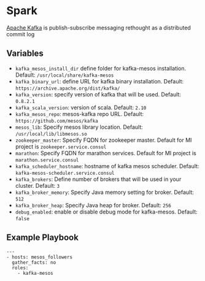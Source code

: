 # Spark

[Apache Kafka](https://kafka.apache.org) is publish-subscribe messaging rethought as a distributed commit log

## Variables

- `kafka_mesos_install_dir` define folder for kafka-mesos installation. Default: `/usr/local/share/kafka-mesos`
- `kafka_binary_url`: define URL for kafka binary installation. Default: `https://archive.apache.org/dist/kafka/`
- `kafka_version`: specify version of kafka that will be used. Default: `0.8.2.1`
- `kafka_scala_version`: version of scala. Default: `2.10`
- `kafka_mesos_repo`: mesos-kafka repo URL. Default: `https://github.com/mesos/kafka`
- `mesos_lib`: Specify mesos library location. Default: `/usr/local/lib/libmesos.so`
- `zookeeper_master`: Specify FQDN for zookeeper master. Default for MI project is `zookeeper.service.consul`
- `marathon`: Specify FQDN for marathon services. Default for MI project is `marathon.service.consul`
- `kafka_scheduler_hostname`: hostname of kafka mesos scheduler. Default: `kafka-mesos-scheduler.service.consul`
- `kafka_brokers`: Define number of brokers that will be used in your cluster. Default: `3`
- `kafka_broker_memory`: Specify Java memory setting for broker. Default: `512`
- `kafka_broker_heap`: Specify Java heap for broker. Default: `256`
- `debug_enabled`: enable or disable debug mode for kafka-mesos. Default: `false`

## Example Playbook

    ---
    - hosts: mesos_followers
      gather_facts: no
      roles:
        - kafka-mesos
